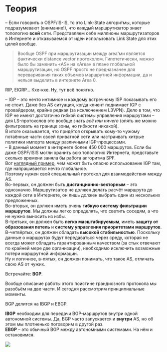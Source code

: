 # Теория

– Если говорить о OSPF/IS-IS, то это Link-State алгоритмы, которые подразумевают \(внимание!\), что каждый маршрутизатор знает топологию **всей** сети. Представляем себе миллионы маршрутизаторов в Интернете и отказываемся от идеи использовать Link State для этих целей вообще.

> Вообще OSPF при маршрутизации между area'ми является фактически distance vector протоколом. Гипотетически, можно было бы заменить «AS» на «Area» в плане глобальной маршрутизации, но OSPF просто не предназначен для переваривания таких объемов маршрутной информации, да и нельзя выделить в интернете Area 0.

RIP, EIGRP… Кхе-кхе. Ну, тут всё понятно.

– IGP – это нечто интимное и каждому встречному ISP показывать его не стоит. Даже без AS ситуация, когда клиент поднимает IGP с провайдером, крайне редкая \(за исключением L3VPN\). Дело в том, что IGP не имеют достаточно гибкой системы управления маршрутами – для LS-протоколов это вообще знать _всё или ничего_ \(опять же можно фильтровать на границе зоны, но гибкости никакой\).  
В итоге оказывается, что придётся открывать кому-то чужому потаённые части своей приватной сети или настраивать хитрые политики импорта между различными IGP-процессами.  
– В данный момент в интернете более 450 000 маршрутов. Если бы даже OSPF/ISIS могли хранить всю топологию Интернета, представьте сколько времени заняла бы работа алгоритма SPF.  
Вот [наглядный пример](http://habrahabr.ru/company/yandex/blog/126709/), чем может быть опасно использование IGP там, где напрашивается нечто глобальное.  
Поэтому нужен свой специальный протокол для взаимодействия между AS.  
Во-первых, он должен быть **дистанционно-векторным** – это однозначно. Маршрутизатор не должен делать расчёт маршрута до каждой сети в Интернете, он лишь должен выбрать один из нескольких предложенных.  
Во-вторых, он должен иметь очень **гибкую систему фильтрации маршрутов**. Мы должны легко определять, что светить соседям, а что не нужно выносить из избы.  
В-третьих, он должен быть **легко масштабируемым**, иметь **защиту от образования петель** и **систему управления приоритетами маршрутов**.  
В-четвёртых, он должен обладать **высокой стабильностью**. Поскольку данные о маршрутах будут передаваться через среду, которая не всегда может обладать гарантированным качеством \(за стык отвечают по крайней мере две организации\), необходимо исключить возможные потери маршрутной информации.  
Ну и логичное, в-пятых, он должен понимать, что такое AS, отличать свою AS от чужих.

Встречайте: **BGP**.

Вообще описание работы этого поистине грандиозного протокола мы разобьём на две части. И сегодня рассмотрим принципиальные моменты.

BGP делится на IBGP и EBGP.

**IBGP** необходим для передачи BGP-маршрутов внутри одной автономной системы. Да, BGP часто запускается и **внутри** AS, но об этом мы плотненько поговорим в другой раз.  
**EBGP** – это обычный BGP между автономными системами. На нём и остановимся.

![](http://img-fotki.yandex.ru/get/6445/83739833.27/0_b900b_a2e50ef8_L.png)

